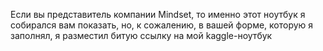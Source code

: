 Если вы представитель компании Mindset, то именно этот ноутбук я собирался вам показать, но, к сожалению, в вашей форме, которую я заполнял, я разместил битую ссылку на  мой kaggle-ноутбук
